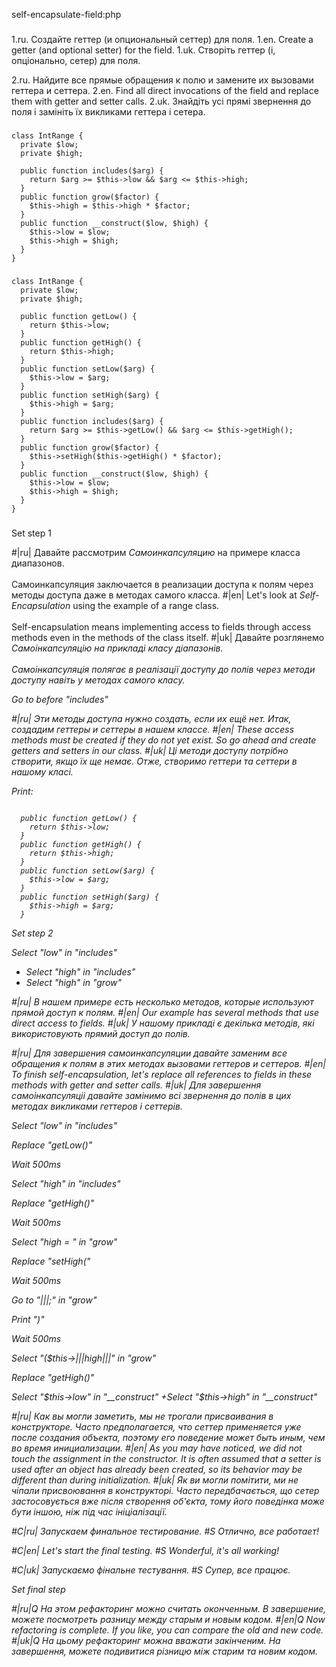 self-encapsulate-field:php

###

1.ru. Создайте геттер (и опциональный сеттер) для поля.
1.en. Create a getter (and optional setter) for the field.
1.uk. Створіть геттер (і, опціонально, сетер) для поля.

2.ru. Найдите все прямые обращения к полю и замените их вызовами геттера и сеттера.
2.en. Find all direct invocations of the field and replace them with getter and setter calls.
2.uk. Знайдіть усі прямі звернення до поля і замініть їх викликами геттера і сетера.



###

```
class IntRange {
  private $low;
  private $high;

  public function includes($arg) {
    return $arg >= $this->low && $arg <= $this->high;
  }
  public function grow($factor) {
    $this->high = $this->high * $factor;
  }
  public function __construct($low, $high) {
    $this->low = $low;
    $this->high = $high;
  }
}
```

###

```
class IntRange {
  private $low;
  private $high;

  public function getLow() {
    return $this->low;
  }
  public function getHigh() {
    return $this->high;
  }
  public function setLow($arg) {
    $this->low = $arg;
  }
  public function setHigh($arg) {
    $this->high = $arg;
  }
  public function includes($arg) {
    return $arg >= $this->getLow() && $arg <= $this->getHigh();
  }
  public function grow($factor) {
    $this->setHigh($this->getHigh() * $factor);
  }
  public function __construct($low, $high) {
    $this->low = $low;
    $this->high = $high;
  }
}
```

###

Set step 1

#|ru| Давайте рассмотрим <i>Самоинкапсуляцию</i> на примере класса диапазонов.<br/><br/>Самоинкапсуляция заключается в реализации доступа к полям через методы доступа даже в методах самого класса.
#|en| Let's look at <i>Self-Encapsulation</i> using the example of a range class.<br/><br/>Self-encapsulation means implementing access to fields through access methods even in the methods of the class itself.
#|uk| Давайте розглянемо <i>Самоінкапсуляцію<i> на прикладі класу діапазонів.<br/><br/>Самоінкапсуляція полягає в реалізації доступу до полів через методи доступу навіть у методах самого класу.

Go to before "includes"

#|ru| Эти методы доступа нужно создать, если их ещё нет. Итак, создадим геттеры и сеттеры в нашем классе.
#|en| These access methods must be created if they do not yet exist. So go ahead and create getters and setters in our class.
#|uk| Ці методи доступу потрібно створити, якщо їх ще немає. Отже, створимо геттери та сеттери в нашому класі.

Print:
```

  public function getLow() {
    return $this->low;
  }
  public function getHigh() {
    return $this->high;
  }
  public function setLow($arg) {
    $this->low = $arg;
  }
  public function setHigh($arg) {
    $this->high = $arg;
  }
```

Set step 2

Select "low" in "includes"
+ Select "high" in "includes"
+ Select "high" in "grow"

#|ru| В нашем примере есть несколько методов, которые используют прямой доступ к полям.
#|en| Our example has several methods that use direct access to fields.
#|uk| У нашому прикладі є декілька методів, які використовують прямий доступ до полів.

#|ru| Для завершения самоинкапсуляции давайте заменим все обращения к полям в этих методах вызовами геттеров и сеттеров.
#|en| To finish self-encapsulation, let's replace all references to fields in these methods with getter and setter calls.
#|uk| Для завершення самоінкапсуляціі давайте замінимо всі звернення до полів в цих методах викликами геттеров і сеттерів.

Select "low" in "includes"

Replace "getLow()"

Wait 500ms

Select "high" in "includes"

Replace "getHigh()"

Wait 500ms

Select "high = " in "grow"

Replace "setHigh("

Wait 500ms

Go to "|||;" in "grow"

Print ")"

Wait 500ms

Select "($this->|||high|||" in "grow"

Replace "getHigh()"

Select "$this->low" in "__construct"
+Select "$this->high" in "__construct"

#|ru| Как вы могли заметить, мы не трогали присваивания в конструкторе. Часто предполагается, что сеттер применяется уже после создания объекта, поэтому его поведение может быть иным, чем во время инициализации.
#|en| As you may have noticed, we did not touch the assignment in the constructor. It is often assumed that a setter is used after an object has already been created, so its behavior may be different than during initialization.
#|uk| Як ви могли помітити, ми не чіпали присвоювання в конструкторі. Часто передбачається, що сетер застосовується вже після створення об'єкта, тому його поведінка може бути іншою, ніж під час ініціалізації.

#C|ru| Запускаем финальное тестирование.
#S Отлично, все работает!

#C|en| Let's start the final testing.
#S Wonderful, it's all working!

#C|uk| Запускаємо фінальне тестування.
#S Супер, все працює.

Set final step

#|ru|Q На этом рефакторинг можно считать оконченным. В завершение, можете посмотреть разницу между старым и новым кодом.
#|en|Q Now refactoring is complete. If you like, you can compare the old and new code.
#|uk|Q На цьому рефакторинг можна вважати закінченим. На завершення, можете подивитися різницю між старим та новим кодом.